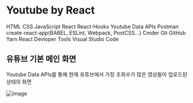 # Youtube by React
HTML
CSS
JavaScript
React
React-Hooks
Youtube Data APIs
Postman
create-react-app(BABEL, ESLint, Webpack, PostCSS...) 
Cmder
Git
GitHub
Yarn
React Devloper Tools
Visual Studio Code


## 유튜브 기본 메인 화면
Youtube Data APIs를 통해 현재 유튜브에서 가장 조회수가 많은 영상들이 업로드된 상태의 화면

![image](https://user-images.githubusercontent.com/71444930/109923655-6bfbc200-7d02-11eb-89ca-12ccfc38247c.png)

